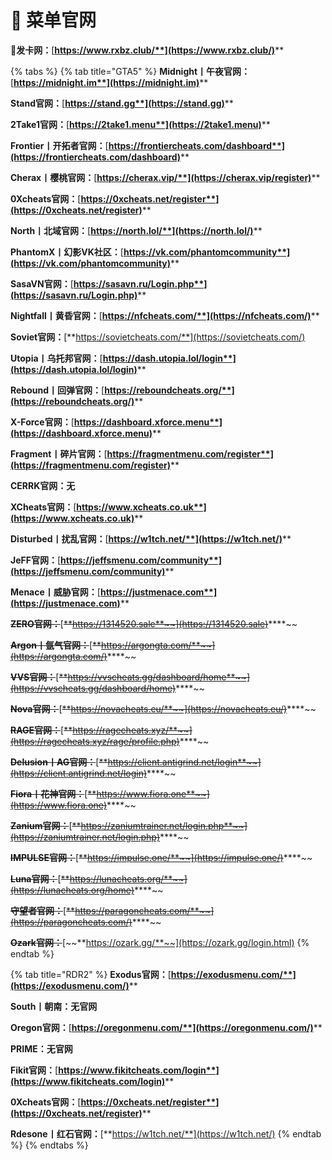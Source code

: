 # 💞 菜单官网

🛒**发卡网：**[**https://www.rxbz.club/**](https://www.rxbz.club/)****

{% tabs %}
{% tab title="GTA5" %}
**Midnight丨午夜官网：**[**https://midnight.im**](https://midnight.im)****

**Stand官网：**[**https://stand.gg**](https://stand.gg)****

**2Take1官网：**[**https://2take1.menu**](https://2take1.menu)****

**Frontier丨开拓者官网：**[**https://frontiercheats.com/dashboard**](https://frontiercheats.com/dashboard)****

**Cherax丨樱桃官网：**[**https://cherax.vip/**](https://cherax.vip/register)****

**0Xcheats官网：**[**https://0xcheats.net/register**](https://0xcheats.net/register)****

**North丨北域官网：**[**https://north.lol/**](https://north.lol/)****

**PhantomX丨幻影VK社区：**[**https://vk.com/phantomcommunity**](https://vk.com/phantomcommunity)****

**SasaVN官网：**[**https://sasavn.ru/Login.php**](https://sasavn.ru/Login.php)****

**Nightfall丨黄昏官网：**[**https://nfcheats.com/**](https://nfcheats.com/)****

**Soviet官网：**[**https://sovietcheats.com/**](https://sovietcheats.com/)

**Utopia丨乌托邦官网：**[**https://dash.utopia.lol/login**](https://dash.utopia.lol/login)****

**Rebound丨回弹官网：**[**https://reboundcheats.org/**](https://reboundcheats.org/)****

**X-Force官网：**[**https://dashboard.xforce.menu**](https://dashboard.xforce.menu)****

**Fragment丨碎片官网：**[**https://fragmentmenu.com/register**](https://fragmentmenu.com/register)****

**CERRK官网：无**

**XCheats官网：**[**https://www.xcheats.co.uk**](https://www.xcheats.co.uk)****

**Disturbed丨扰乱官网：**[**https://w1tch.net/**](https://w1tch.net/)****

**JeFF官网：**[**https://jeffsmenu.com/community**](https://jeffsmenu.com/community)****

**Menace丨威胁官网：**[**https://justmenace.com**](https://justmenace.com)****

~~**ZERO官网：**~~[~~**https://1314520.sale**~~](https://1314520.sale)~~****~~

~~**Argon丨氩气官网：**~~[~~**https://argongta.com/**~~](https://argongta.com/)~~****~~

~~**VVS官网：**~~[~~**https://vvscheats.gg/dashboard/home**~~](https://vvscheats.gg/dashboard/home)~~****~~

~~**Nova官网：**~~[~~**https://novacheats.eu/**~~](https://novacheats.eu/)~~****~~

~~**RAGE官网：**~~[~~**https://ragecheats.xyz/**~~](https://ragecheats.xyz/rage/profile.php)~~****~~

~~**Delusion丨AG官网：**~~[~~**https://client.antigrind.net/login**~~](https://client.antigrind.net/login)~~****~~

~~**Fiora丨花神官网：**~~[~~**https://www.fiora.one**~~](https://www.fiora.one)~~****~~

~~**Zanium官网：**~~[~~**https://zaniumtrainer.net/login.php**~~](https://zaniumtrainer.net/login.php)~~****~~

~~**IMPULSE官网：**~~[~~**https://impulse.one/**~~](https://impulse.one/)~~****~~

~~**Luna官网：**~~[~~**https://lunacheats.org/**~~](https://lunacheats.org/home)~~****~~

~~**守望者官网：**~~[~~**https://paragoncheats.com/**~~](https://paragoncheats.com/)~~****~~

~~**Ozark官网：**~~[~~**https://ozark.gg/**~~](https://ozark.gg/login.html)
{% endtab %}

{% tab title="RDR2" %}
**Exodus官网：**[**https://exodusmenu.com/**](https://exodusmenu.com/)****

**South丨朝南：无官网**

**Oregon官网：**[**https://oregonmenu.com/**](https://oregonmenu.com/)****

**PRIME：无官网**

**Fikit官网：**[**https://www.fikitcheats.com/login**](https://www.fikitcheats.com/login)****

**0Xcheats官网：**[**https://0xcheats.net/register**](https://0xcheats.net/register)****

**Rdesone丨红石官网：**[**https://w1tch.net/**](https://w1tch.net/)
{% endtab %}
{% endtabs %}
